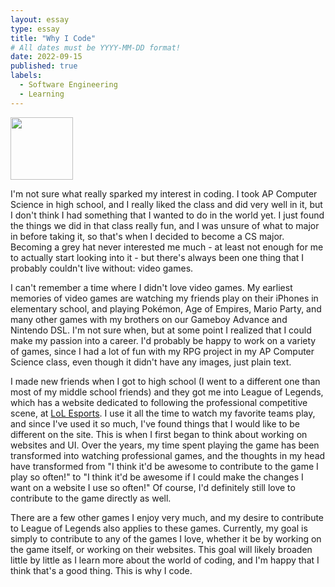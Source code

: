 ```yaml
---
layout: essay
type: essay
title: "Why I Code"
# All dates must be YYYY-MM-DD format!
date: 2022-09-15
published: true
labels:
  - Software Engineering
  - Learning
---
```


<img width="100px" class="rounded float-start pe-4" src="../img/icon.ico">

I'm not sure what really sparked my interest in coding. I took AP Computer Science in high school, and I really liked the class and did very well in it, but I don't think I had something that I wanted to do in the world yet. I just found the things we did in that class really fun, and I was unsure of what to major in before taking it, so that's when I decided to become a CS major. Becoming a grey hat never interested me much - at least not enough for me to actually start looking into it - but there's always been one thing that I probably couldn't live without: video games.

I can't remember a time where I didn't love video games. My earliest memories of video games are watching my friends play on their iPhones in elementary school, and playing Pokémon, Age of Empires, Mario Party, and many other games with my brothers on our Gameboy Advance and Nintendo DSL. I'm not sure when, but at some point I realized that I could make my passion into a career. I'd probably be happy to work on a variety of games, since I had a lot of fun with my RPG project in my AP Computer Science class, even though it didn't have any images, just plain text.

I made new friends when I got to high school (I went to a different one than most of my middle school friends) and they got me into League of Legends, which has a website dedicated to following the professional competitive scene, at <a href="https://lolesports.com">LoL Esports</a>. I use it all the time to watch my favorite teams play, and since I've used it so much, I've found things that I would like to be different on the site. This is when I first began to think about working on websites and UI. Over the years, my time spent playing the game has been transformed into watching professional games, and the thoughts in my head have transformed from "I think it'd be awesome to contribute to the game I play so often!" to "I think it'd be awesome if I could make the changes I want on a website I use so often!" Of course, I'd definitely still love to contribute to the game directly as well.

There are a few other games I enjoy very much, and my desire to contribute to League of Legends also applies to these games. Currently, my goal is simply to contribute to any of the games I love, whether it be by working on the game itself, or working on their websites. This goal will likely broaden little by little as I learn more about the world of coding, and I'm happy that I think that's a good thing. This is why I code.
